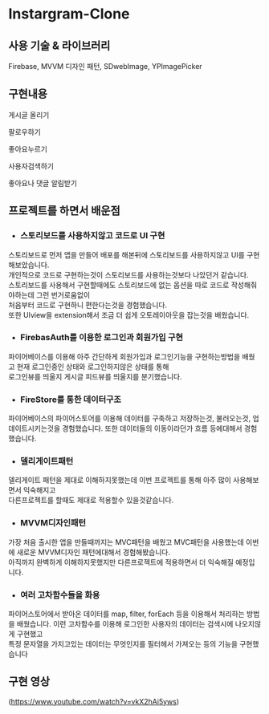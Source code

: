 # Instargram-Clone
      
         
## 사용 기술 & 라이브러리
Firebase, MVVM 디자인 패턴, SDwebImage, YPImagePicker   

    
    
## 구현내용
게시글 올리기   
    
팔로우하기    
    
좋아요누르기   
   
사용자검색하기   
    
좋아요나 댓글 알림받기   
     


## 프로젝트를 하면서 배운점

* ### 스토리보드를 사용하지않고 코드로 UI 구현
스토리보드로 먼저 앱을 만들어 배포를 해본뒤에 스토리보드를 사용하지않고 UI를 구현해보았습니다.   
개인적으로 코드로 구현하는것이 스토리보드를 사용하는것보다 나았던거 같습니다.   
스토리보드를 사용해서 구현할때에도 스토리보드에 없는 옵션을 따로 코드로 작성해줘야하는데 그런 번거로움없이    
처음부터 코드로 구현하니 편한다는것을 경험했습니다.   
또한 UIview을 extension해서 조금 더 쉽게 오토레이아웃을 잡는것을 배웠습니다.   
    
* ### FirebasAuth를 이용한 로그인과 회원가입 구현   
파이어베이스를 이용해 아주 간단하게 회원가입과 로그인기능을 구현하는방법을 배웠고 현재 로그인중인 상태와 로그인하지않은 상태를 통해   
로그인뷰를 띄울지 게시글 피드뷰를 띄울지를 분기했습니다.    
   
* ### FireStore를 통한 데이터구조
파이어베이스의 파이어스토어를 이용해 데이터를 구축하고 저장하는것, 불러오는것, 업데이트시키는것을 경험했습니다.
또한 데이터들의 이동이라던가 흐름 등에대해서 경험했습니다.

* ### 델리게이트패턴 
델리게이트 패턴을 제대로 이해하지못했는데 이번 프로젝트를 통해 아주 많이 사용해보면서 익숙해지고   
다른프로젝트를 할때도 제대로 적용할수 있을것같습니다.   
    
* ### MVVM디자인패턴
가장 처음 출시한 앱을 만들때까지는 MVC패턴을 배웠고 MVC패턴을 사용했는데 이번에 새로운 MVVM디자인 패턴에대해서 경험해봤습니다.   
아직까지 완벽하게 이해하지못했지만 다른프로젝트에 적용하면서 더 익숙해질 예정입니다.    
    
* ### 여러 고차함수들을 화용
파이어스토어에서 받아온 데이터를 map, filter, forEach 등을 이용해서 처리하는 방법을 배웠습니다.
이런 고차함수를 이용해 로그인한 사용자의 데이터는 검색시에 나오지않게 구현했고   
특정 문자열을 가지고있는 데이터는 무엇인지를 필터헤서 가져오는 등의 기능을 구현했습니다   
     
    
    
      
       

## 구현 영상
(https://www.youtube.com/watch?v=vkX2hAi5yws)